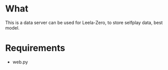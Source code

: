 # What

This is a data server can be used for Leela-Zero, to store selfplay data, best model.

# Requirements

* web.py

